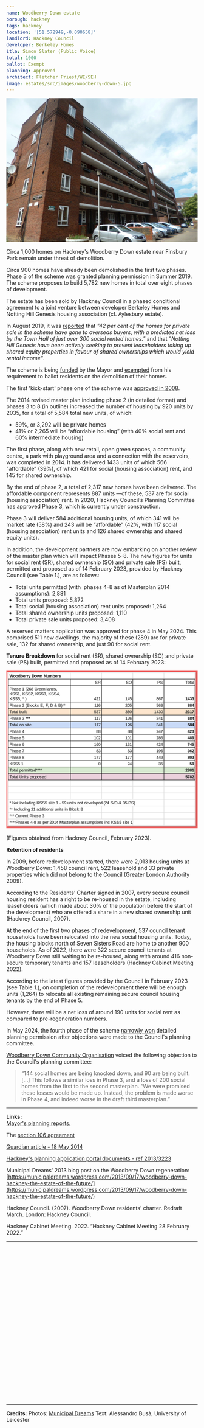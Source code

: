```yaml
---
name: Woodberry Down estate 
borough: hackney
tags: hackney
location: '[51.572949,-0.090658]'
landlord: Hackney Council
developer: Berkeley Homes
itla: Simon Slater (Public Voice)
total: 1000
ballot: Exempt
planning: Approved
architect: Fletcher Priest/WE/SEH
image: estates/src/images/woodberry-down-5.jpg
---
```

![Wood berry down estate image](src/images/woodberry-down-5.jpg)

Circa 1,000 homes on Hackney's Woodberry Down estate near Finsbury Park remain under threat of demolition.

Circa 900 homes have already been demolished in the first two phases. Phase 3 of the scheme was granted planning permission in Summer 2019. The scheme proposes to build 5,782 new homes in total over eight phases of development.

The estate has been sold by Hackney Council in a phased conditional agreement to a joint venture between developer Berkeley Homes and Notting Hill Genesis housing association (cf. Aylesbury estate). 

In August 2019, it was [reported](https://www.hackneycitizen.co.uk/2019/08/20/handful-leaseholders-council-plans-woodberry-down-redevelopment/) that _"42 per cent of the homes for private sale in the scheme have gone to overseas buyers, with a predicted net loss by the Town Hall of just over 300 social rented homes."_ and that _"Notting Hill Genesis have been actively seeking to prevent leaseholders taking up shared equity properties in favour of shared ownerships which would yield rental income"_.

The scheme is being [funded](https://www.london.gov.uk/programmes-strategies/housing-and-land/homes-londoners/estate-regeneration/estate-regeneration-data) by the Mayor and [exempted](https://www.london.gov.uk/programmes-strategies/housing-and-land/homes-londoners/estate-regeneration/estate-regeneration-data) from his requirement to ballot residents on the demolition of their homes.

The first 'kick-start' phase one of the scheme was [approved in 2008](https://www.london.gov.uk/what-we-do/planning/planning-applications-and-decisions/planning-application-search/woodberry-down-estate-kick-start-site-one-0).

The 2014 revised master plan including phase 2 (in detailed format) and phases 3 to 8 (in outline) increased the number of housing by 920 units by 2035, for a total of 5,584 total new units, of which:

- 59%, or 3,292 will be private homes
- 41% or 2,265 will be “affordable housing” (with 40% social rent and 60% intermediate housing)

The first phase, along with new retail, open green spaces, a community centre, a park with playground area and a connection with the reservoirs, was completed in 2014. It has delivered 1433 units of which 566 “affordable” (39%), of which 421 for social (housing association) rent, and 145 for shared ownership.

By the end of phase 2, a total of 2,317 new homes have been delivered. The affordable component represents 887 units —of these, 537 are for social (housing association) rent.
In 2020, Hackney Council’s Planning Committee has approved Phase 3, which is currently under construction.

Phase 3 will deliver 584 additional housing units, of which 341 will be market rate (58%) and 243 will be “affordable” (42%, with 117 social (housing association) rent units and 126 shared ownership and shared equity units).

In addition, the development partners are now embarking on another review of the master plan which will impact Phases 5-8. The new figures for units for social rent (SR), shared ownership (SO) and private sale (PS) built, permitted and proposed as of 14 February 2023, provided by Hackney Council (see Table 1.), are as follows:

- Total units permitted (with  phases 4-8 as of Masterplan 2014 assumptions): 2,881
- Total units proposed: 5,872
- Total social (housing association) rent units proposed: 1,264
- Total shared ownership units proposed: 1,110
- Total private sale units proposed: 3,408

A reserved matters application was approved for phase 4 in May 2024. This comprised 511 new dwellings, the majority of these (289) are for private sale, 132 for shared ownership, and just 90 for social rent.

__Tenure Breakdown__ for social rent (SR), shared ownership (SO) and private sale (PS) built, permitted and proposed as of 14 February 2023:

![woodberry down estate image](src/images/wdnumbers.jpg)

(Figures obtained from Hackney Council, February 2023).

__Retention of residents__  

In 2009, before redevelopment started, there were 2,013 housing units at Woodberry Down: 1,458 council rent, 522 leasehold and 33 private properties which did not belong to the Council (Greater London Authority 2009).

According to the Residents’ Charter signed in 2007, every secure council housing resident has a right to be re-housed in the estate, including leaseholders (which made about 30% of the population before the start of the development) who are offered a share in a new shared ownership unit (Hackney Council, 2007). ​

At the end of the first two phases of redevelopment, 537 council tenant households have been relocated into the new social housing units. Today, the housing blocks north of Seven Sisters Road are home to another 900 households. As of 2022, there were 322 secure council tenants at Woodberry Down still waiting to be re-housed, along with around 416 non-secure temporary tenants and 157 leaseholders (Hackney Cabinet Meeting 2022).

According to the latest figures provided by the Council in February 2023 (see Table 1.), on completion of the redevelopment there will be enough units (1,264) to relocate all existing remaining secure council housing tenants by the end of Phase 5.

However, there will be a net loss of around 190 units for social rent as compared to pre-regeneration numbers.

In May 2024, the fourth phase of the scheme [narrowly won](https://www.hackneycitizen.co.uk/2024/05/15/critics-woodberry-down-plans-next-phase-approval/) detailed planning permission after objections were made to the Council's planning committee. 

[Woodberry Down Community Organisation](https://wdco.org.uk/) voiced the following objection to the Council's planning committee: 

> “144 social homes are being knocked down, and 90 are being built. […] This follows a similar loss in Phase 3, and a loss of 200 social homes from the first to the second masterplan. “We were promised these losses would be made up. Instead, the problem is made worse in Phase 4, and indeed worse in the draft third masterplan.”

---

__Links:__  
[Mayor's planning reports.](https://www.london.gov.uk/what-we-do/planning/planning-applications-and-decisions/planning-application-search?scheme_title=woodberry+down&postcode=&borough=All&planning_authority=All&lpa_case_number=&gla_case_number=&paws_decision_date_from=&paws_decision_date_to=)

The [section 106 agreement](src/images/woodberrys106.pdf)

[Guardian article - 18 May 2014](https://www.theguardian.com/society/2014/may/18/-sp-truth-about-gentrification-how-woodberry-down-became-woodberry-park)

[Hackney's planning application portal documents - ref 2013/3223](http://planning.hackney.gov.uk/Northgate/PlanningExplorer/Generic/StdDetails.aspx?PT=Planning%20Applications%20On-Line&TYPE=PL/PlanningPK.xml&PARAM0=203701&XSLT=/Northgate/PlanningExplorer/SiteFiles/Skins/Hackney/xslt/PL/PLDetails.xslt&FT=Planning%20Application%20Details&PUBLIC=Y&XMLSIDE=/Northgate/PlanningExplorer/SiteFiles/Skins/Hackney/Menus/PL.xml&DAURI=PLANNING)

Municipal Dreams' 2013 blog post on the Woodberry Down regeneration: [https://municipaldreams.wordpress.com/2013/09/17/woodberry-down-hackney-the-estate-of-the-future/](https://municipaldreams.wordpress.com/2013/09/17/woodberry-down-hackney-the-estate-of-the-future/)

Hackney Council. (2007). Woodberry Down residents’ charter. Redraft March. London: Hackney Council.

Hackney Cabinet Meeting. 2022. “Hackney Cabinet Meeting 28 February 2022.”

---

<!------------THE CODE BELOW RENDERS THE MAP - DO NOT EDIT! ---------------------------->

<div id="map" style="width: 100%; height: 400px;"></div>

<script>
  var map = L.map('map').setView({{ location }}, 13);
  L.tileLayer('https://tile.openstreetmap.org/{z}/{x}/{y}.png', {
  maxZoom: 19,
attribution: '&copy; <a href="http://www.openstreetmap.org/copyright">OpenStreetMap</a>'
}).addTo(map);
var circle = L.circle({{ location }}, {
    color: 'red',
    fillColor: '#f03',
    fillOpacity: 0.5,
    radius: 500
}).addTo(map);
</script>

---

__Credits:__
Photos: [Municipal Dreams](municipaldreams.wordpress.com)
Text: Alessandro Busà, University of Leicester
